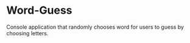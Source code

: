 # Word-Guess
Console application that randomly chooses word for users to guess by choosing letters. 
